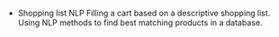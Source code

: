 * Shopping list NLP
Filling a cart based on a descriptive shopping list. Using NLP methods to find best matching products in a database.